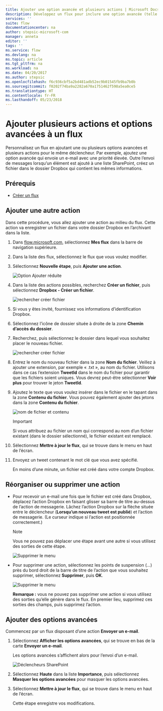 ```yaml
---
title: Ajouter une option avancée et plusieurs actions | Microsoft Docs
description: Développez un flux pour inclure une option avancée (telle que la définition d’un e-mail sur une priorité élevée) et ajoutez une autre action pour le même événement.
services: ''
suite: flow
documentationcenter: na
author: stepsic-microsoft-com
manager: anneta
editor: ''
tags: ''
ms.service: flow
ms.devlang: na
ms.topic: article
ms.tgt_pltfrm: na
ms.workload: na
ms.date: 04/20/2017
ms.author: stepsic
ms.openlocfilehash: f6c936cbf5a2bd481adb52ec9b01545fb9ba7b0b
ms.sourcegitcommit: f0202f74ba9a2282a670a1751462f598a5ea0ce5
ms.translationtype: HT
ms.contentlocale: fr-FR
ms.lasthandoff: 05/23/2018
---
```

# <a name="add-multiple-actions-and-advanced-options-to-a-flow"></a>Ajouter plusieurs actions et options avancées à un flux
Personnalisez un flux en ajoutant une ou plusieurs options avancées et plusieurs actions pour le même déclencheur. Par exemple, ajoutez une option avancée qui envoie un e-mail avec une priorité élevée. Outre l’envoi de messages lorsqu’un élément est ajouté à une liste SharePoint, créez un fichier dans le dossier Dropbox qui contient les mêmes informations.

## <a name="prerequisites"></a>Prérequis
* [Créer un flux](get-started-logic-flow.md)

## <a name="add-another-action"></a>Ajouter une autre action
Dans cette procédure, vous allez ajouter une action au milieu du flux. Cette action va enregistrer un fichier dans votre dossier Dropbox en l’archivant dans la liste.

1. Dans [flow.microsoft.com](https://flow.microsoft.com), sélectionnez **Mes flux** dans la barre de navigation supérieure.
2. Dans la liste des flux, sélectionnez le flux que vous voulez modifier.
3. Sélectionnez **Nouvelle étape**, puis **Ajouter une action**.
   
    ![Option Ajouter réduite](./media/multi-step-logic-flow/add-action.png)
4. Dans la liste des actions possibles, recherchez **Créer un fichier**, puis sélectionnez **Dropbox - Créer un fichier**.
   
    ![rechercher créer fichier](./media/multi-step-logic-flow/create-file-search.png)
5. Si vous y êtes invité, fournissez vos informations d’identification Dropbox.
6. Sélectionnez l’icône de dossier située à droite de la zone **Chemin d’accès du dossier**.
7. Recherchez, puis sélectionnez le dossier dans lequel vous souhaitez placer le nouveau fichier.
   
    ![rechercher créer fichier](./media/multi-step-logic-flow/create-file-folder.png)
8. Entrez le nom du nouveau fichier dans la zone **Nom du fichier**. Veillez à ajouter une extension, par exemple « .txt », au nom du fichier. Utilisons dans ce cas l’extension **TweetId** dans le nom du fichier pour garantir que les fichiers soient uniques. Vous devrez peut-être sélectionner **Voir plus** pour trouver le jeton **TweetId**.
9. Ajoutez le texte que vous voulez insérer dans le fichier en le tapant dans la zone **Contenu du fichier**. Vous pouvez également ajouter des jetons dans la zone **Contenu du fichier**.
   
    ![nom de fichier et contenu](./media/multi-step-logic-flow/create-file-name-and-contents.png)
   
   > [!IMPORTANT]
   > Si vous attribuez au fichier un nom qui correspond au nom d’un fichier existant (dans le dossier sélectionné), le fichier existant est remplacé.
   > 
   > 
10. Sélectionnez **Mettre à jour le flux**, qui se trouve dans le menu en haut de l’écran.
11. Envoyez un tweet contenant le mot clé que vous avez spécifié.
    
     En moins d’une minute, un fichier est créé dans votre compte Dropbox.

## <a name="reorder-or-delete-an-action"></a>Réorganiser ou supprimer une action
* Pour recevoir un e-mail une fois que le fichier est créé dans Dropbox, déplacez l’action Dropbox en faisant glisser sa barre de titre au-dessus de l’action de messagerie. Lâchez l’action Dropbox sur la flèche située entre le déclencheur (**Lorsqu’un nouveau tweet est publié**) et l’action de messagerie. (Le curseur indique si l’action est positionnée correctement.)
  
  > [!NOTE]
  > Vous ne pouvez pas déplacer une étape avant une autre si vous utilisez des sorties de cette étape.
  > 
  > 
  
    ![Supprimer le menu](./media/multi-step-logic-flow/draggingaction.png)
* Pour supprimer une action, sélectionnez les points de suspension (...) près du bord droit de la barre de titre de l’action que vous souhaitez supprimer, sélectionnez **Supprimer**, puis **OK**.
  
    ![Supprimer le menu](./media/multi-step-logic-flow/deletemenu.png)
  
     **Remarque :** vous ne pouvez pas supprimer une action si vous utilisez des sorties qu’elle génère dans le flux. En premier lieu, supprimez ces sorties des champs, puis supprimez l’action.

## <a name="add-advanced-options"></a>Ajouter des options avancées
Commencez par un flux disposant d’une action **Envoyer un e-mail**.

1. Sélectionnez **Afficher les options avancées**, qui se trouve en bas de la carte **Envoyer un e-mail**.
   
     Les options avancées s’affichent alors pour l’envoi d’un e-mail.
   
    ![Déclencheurs SharePoint](./media/multi-step-logic-flow/advanced.png)
2. Sélectionnez **Haute** dans la liste **Importance**, puis sélectionnez **Masquer les options avancées** pour masquer les options avancées.
3. Sélectionnez **Mettre à jour le flux**, qui se trouve dans le menu en haut de l’écran.
   
     Cette étape enregistre vos modifications.

